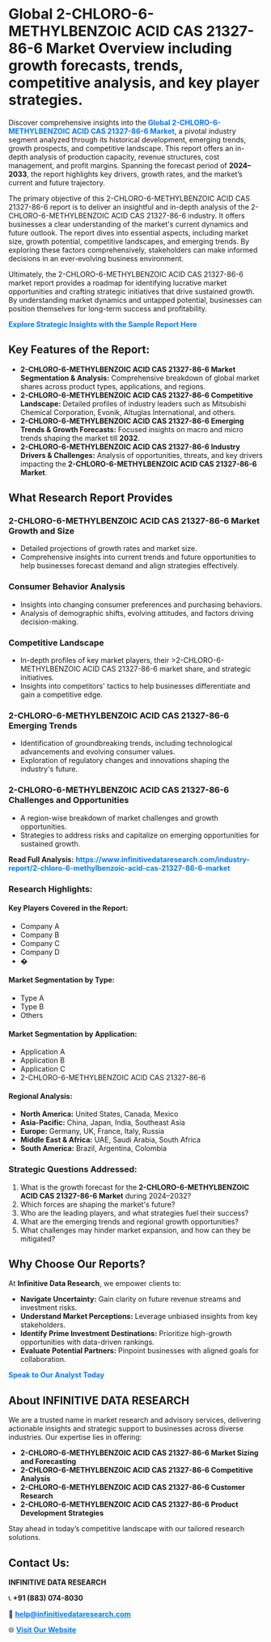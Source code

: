 <h1>Global 2-CHLORO-6-METHYLBENZOIC ACID CAS 21327-86-6 Market Overview including growth forecasts, trends, competitive analysis, and key player strategies.</h1>
<p>
Discover comprehensive insights into the 
<a href="https://www.infinitivedataresearch.com/industry-report/2-chloro-6-methylbenzoic-acid-cas-21327-86-6-market" rel="dofollow" style="color: #007BFF; text-decoration: none;"><strong>Global 2-CHLORO-6-METHYLBENZOIC ACID CAS 21327-86-6 Market</strong></a>, a pivotal industry segment analyzed through its historical development, emerging trends, growth prospects, and competitive landscape. This report offers an in-depth analysis of production capacity, revenue structures, cost management, and profit margins. Spanning the forecast period of <strong>2024–2033</strong>, the report highlights key drivers, growth rates, and the market’s current and future trajectory.
</p>
<p>
The primary objective of this 2-CHLORO-6-METHYLBENZOIC ACID CAS 21327-86-6 report is to deliver an insightful and in-depth analysis of the 2-CHLORO-6-METHYLBENZOIC ACID CAS 21327-86-6 industry. It offers businesses a clear understanding of the market's current dynamics and future outlook. The report dives into essential aspects, including market size, growth potential, competitive landscapes, and emerging trends. By exploring these factors comprehensively, stakeholders can make informed decisions in an ever-evolving business environment.
</p>
<p>
Ultimately, the 2-CHLORO-6-METHYLBENZOIC ACID CAS 21327-86-6 market report provides a roadmap for identifying lucrative market opportunities and crafting strategic initiatives that drive sustained growth. By understanding market dynamics and untapped potential, businesses can position themselves for long-term success and profitability.
</p>
<p>
<a href="https://www.infinitivedataresearch.com/request-sample/reportId=110287" style="color: #007BFF; text-decoration: none;"><strong>Explore Strategic Insights with the Sample Report Here</strong></a>
</p>

<h2>Key Features of the Report:</h2>
<ul>
<li><strong>2-CHLORO-6-METHYLBENZOIC ACID CAS 21327-86-6 Market Segmentation & Analysis:</strong> Comprehensive breakdown of global market shares across product types, applications, and regions.</li>
<li><strong>2-CHLORO-6-METHYLBENZOIC ACID CAS 21327-86-6 Competitive Landscape:</strong> Detailed profiles of industry leaders such as Mitsubishi Chemical Corporation, Evonik, Altuglas International, and others.</li>
<li><strong>2-CHLORO-6-METHYLBENZOIC ACID CAS 21327-86-6 Emerging Trends & Growth Forecasts:</strong> Focused insights on macro and micro trends shaping the market till <strong>2032</strong>.</li>
<li><strong>2-CHLORO-6-METHYLBENZOIC ACID CAS 21327-86-6 Industry Drivers & Challenges:</strong> Analysis of opportunities, threats, and key drivers impacting the <strong>2-CHLORO-6-METHYLBENZOIC ACID CAS 21327-86-6 Market</strong>.</li>
</ul>

<h2>What Research Report Provides</h2>
<h3>2-CHLORO-6-METHYLBENZOIC ACID CAS 21327-86-6 Market Growth and Size</h3>
<ul>
<li>Detailed projections of growth rates and market size.</li>
<li>Comprehensive insights into current trends and future opportunities to help businesses forecast demand and align strategies effectively.</li>
</ul>

<h3>Consumer Behavior Analysis</h3>
<ul>
<li>Insights into changing consumer preferences and purchasing behaviors.</li>
<li>Analysis of demographic shifts, evolving attitudes, and factors driving decision-making.</li>
</ul>

<h3>Competitive Landscape</h3>
<ul>
<li>In-depth profiles of key market players, their >2-CHLORO-6-METHYLBENZOIC ACID CAS 21327-86-6 market share, and strategic initiatives.</li>
<li>Insights into competitors' tactics to help businesses differentiate and gain a competitive edge.</li>
</ul>

<h3>2-CHLORO-6-METHYLBENZOIC ACID CAS 21327-86-6 Emerging Trends</h3>
<ul>
<li>Identification of groundbreaking trends, including technological advancements and evolving consumer values.</li>
<li>Exploration of regulatory changes and innovations shaping the industry's future.</li>
</ul>

<h3>2-CHLORO-6-METHYLBENZOIC ACID CAS 21327-86-6 Challenges and Opportunities</h3>
<ul>
<li>A region-wise breakdown of market challenges and growth opportunities.</li>
<li>Strategies to address risks and capitalize on emerging opportunities for sustained growth.</li>
</ul>
<p><strong>Read Full Analysis:</strong> <a href="https://www.infinitivedataresearch.com/industry-report/2-chloro-6-methylbenzoic-acid-cas-21327-86-6-market" rel="dofollow" style="color: #007BFF; text-decoration: none;"><strong>https://www.infinitivedataresearch.com/industry-report/2-chloro-6-methylbenzoic-acid-cas-21327-86-6-market</strong></a></p>
<h3>Research Highlights:</h3>
<h4>Key Players Covered in the Report:</h4>
<ul><li>Company A</li><li>Company B</li><li>Company C</li><li>Company D</li><li>�</li></ul>
<h4>Market Segmentation by Type:</h4>
<ul><li>Type A</li><li>Type B</li><li>Others</li></ul>
<h4>Market Segmentation by Application:</h4>
<ul><li>Application A</li><li>Application B</li><li>Application C</li><li>2-CHLORO-6-METHYLBENZOIC ACID CAS 21327-86-6</li></ul>

<h4>Regional Analysis:</h4>
<ul>
<li><strong>North America:</strong> United States, Canada, Mexico</li>
<li><strong>Asia-Pacific:</strong> China, Japan, India, Southeast Asia</li>
<li><strong>Europe:</strong> Germany, UK, France, Italy, Russia</li>
<li><strong>Middle East & Africa:</strong> UAE, Saudi Arabia, South Africa</li>
<li><strong>South America:</strong> Brazil, Argentina, Colombia</li>
</ul>

<h3>Strategic Questions Addressed:</h3>
<ol>
<li>What is the growth forecast for the <strong>2-CHLORO-6-METHYLBENZOIC ACID CAS 21327-86-6 Market</strong> during 2024–2032?</li>
<li>Which forces are shaping the market's future?</li>
<li>Who are the leading players, and what strategies fuel their success?</li>
<li>What are the emerging trends and regional growth opportunities?</li>
<li>What challenges may hinder market expansion, and how can they be mitigated?</li>
</ol>

<h2>Why Choose Our Reports?</h2>
<p>At <strong>Infinitive Data Research</strong>, we empower clients to:</p>
<ul>
<li><strong>Navigate Uncertainty:</strong> Gain clarity on future revenue streams and investment risks.</li>
<li><strong>Understand Market Perceptions:</strong> Leverage unbiased insights from key stakeholders.</li>
<li><strong>Identify Prime Investment Destinations:</strong> Prioritize high-growth opportunities with data-driven rankings.</li>
<li><strong>Evaluate Potential Partners:</strong> Pinpoint businesses with aligned goals for collaboration.</li>
</ul>
<p><a href="https://www.infinitivedataresearch.com/industry-report/2-chloro-6-methylbenzoic-acid-cas-21327-86-6-market" rel="dofollow" style="color: #007BFF; text-decoration: none;"><strong>Speak to Our Analyst Today</strong></a></p>

<h2>About INFINITIVE DATA RESEARCH</h2>
<p>We are a trusted name in market research and advisory services, delivering actionable insights and strategic support to businesses across diverse industries. Our expertise lies in offering:</p>
<ul>
<li><strong>2-CHLORO-6-METHYLBENZOIC ACID CAS 21327-86-6 Market Sizing and Forecasting</strong></li>
<li><strong>2-CHLORO-6-METHYLBENZOIC ACID CAS 21327-86-6 Competitive Analysis</strong></li>
<li><strong>2-CHLORO-6-METHYLBENZOIC ACID CAS 21327-86-6 Customer Research</strong></li>
<li><strong>2-CHLORO-6-METHYLBENZOIC ACID CAS 21327-86-6 Product Development Strategies</strong></li>
</ul>
<p>Stay ahead in today’s competitive landscape with our tailored research solutions.</p>

<h2>Contact Us:</h2>
<p><strong>INFINITIVE DATA RESEARCH</strong></p>
<p>📞 <strong>+91 (883) 074-8030</strong></p>
<p>📧 <strong><a href="mailto:help@infinitivedataresearch.com" style="color: #007BFF;">help@infinitivedataresearch.com</a></strong></p>
<p>🌐 <strong><a href="https://www.infinitivedataresearch.com" rel="dofollow" style="color: #007BFF;">Visit Our Website</a></strong></p>